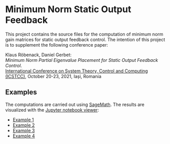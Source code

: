 # Minimum Norm Static Output Feedback

This project contains the source files for the computation of minimum norm gain matrices for static output feedback control.
The intention of this project is to supplement the following conference paper:

Klaus Röbenack, Daniel Gerbet:  
*Minimum Norm Partial Eigenvalue Placement for Static Output Feedback Control*.  
[International Conference on System Theory, Control and Computing (ICSTCC)](https://icstcc2021.ac.tuiasi.ro/),
October 20-23, 2021, Iași, Romania

## Examples

The computations are carried out using [SageMath](https://www.sagemath.org/). The results are visualized with the [Jupyter notebook viewer](https://nbviewer.jupyter.org/):

- [Example 1](https://nbviewer.jupyter.org/github/TUD-RST/minimum-norm-output-feedback/blob/main/src/example1frobenius.ipynb)
- [Example 2](https://nbviewer.jupyter.org/github/TUD-RST/minimum-norm-output-feedback/blob/main/src/example2frobenius.ipynb)
- [Example 3](https://nbviewer.jupyter.org/github/TUD-RST/minimum-norm-output-feedback/blob/main/src/example3frobenius.ipynb)
- [Example 4](https://nbviewer.jupyter.org/github/TUD-RST/minimum-norm-output-feedback/blob/main/src/example4frobenius.ipynb)
